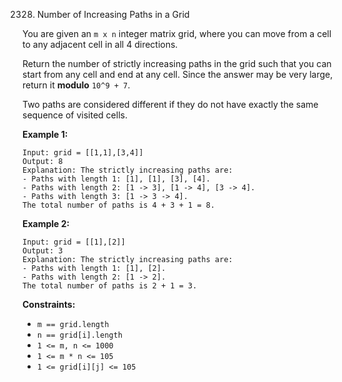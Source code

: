 2328. Number of Increasing Paths in a Grid

You are given an `m x n` integer matrix grid, where you can move from a cell to any adjacent cell in all 4 directions.

Return the number of strictly increasing paths in the grid such that you can start from any cell and end at any cell. Since the answer may be very large, return it **modulo** `10^9 + 7`.

Two paths are considered different if they do not have exactly the same sequence of visited cells.

 
**Example 1:**

```
Input: grid = [[1,1],[3,4]]
Output: 8
Explanation: The strictly increasing paths are:
- Paths with length 1: [1], [1], [3], [4].
- Paths with length 2: [1 -> 3], [1 -> 4], [3 -> 4].
- Paths with length 3: [1 -> 3 -> 4].
The total number of paths is 4 + 3 + 1 = 8.
```

**Example 2:**

```
Input: grid = [[1],[2]]
Output: 3
Explanation: The strictly increasing paths are:
- Paths with length 1: [1], [2].
- Paths with length 2: [1 -> 2].
The total number of paths is 2 + 1 = 3.
``` 

**Constraints:**

- `m == grid.length`
- `n == grid[i].length`
- `1 <= m, n <= 1000`
- `1 <= m * n <= 105`
- `1 <= grid[i][j] <= 105`
  
